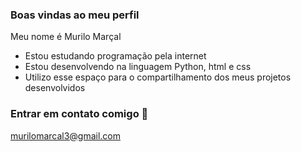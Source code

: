 ### Boas vindas ao meu perfil

Meu nome é Murilo Marçal

- Estou estudando programação pela internet
- Estou desenvolvendo na linguagem Python, html e css
- Utilizo esse espaço para o compartilhamento dos meus projetos desenvolvidos

### Entrar em contato comigo 📮

murilomarcal3@gmail.com
